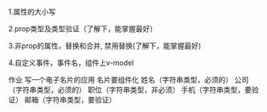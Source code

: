 1.属性的大小写

2.prop类型及类型验证（了解下，能掌握最好）

3.非prop的属性，替换和合并, 禁用替换(了解下，能掌握最好)

4.自定义事件，事件名，组件上v-model

作业
写一个电子名片的应用
名片要组件化
姓名（字符串类型，必须的）
公司（字符串类型，必须的）
职位（字符串类型，非必须）
手机（字符串类型，要验证）
邮箱（字符串类型，要验证）